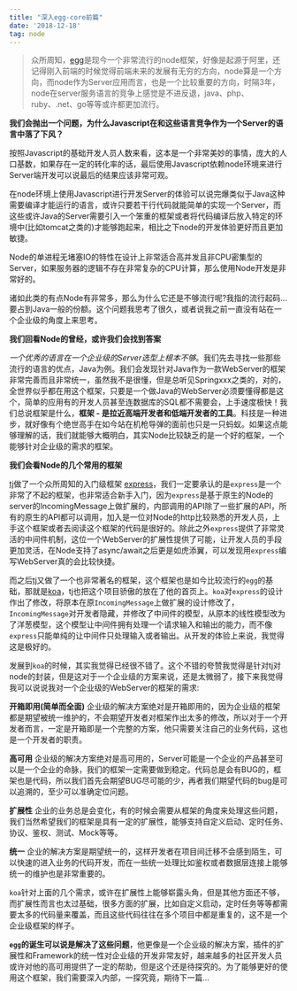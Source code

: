 ```yaml
---
title: "深入egg-core前篇"
date: '2018-12-18'
tag: node
---
```


> 众所周知，[egg](https://eggjs.org/)是现今一个非常流行的node框架，好像是起源于阿里，还记得刚入前端的时候觉得前端未来的发展有无穷的方向，node算是一个方向，而node作为Server应用而言，也是一个比较重要的方向，时隔3年，node在server服务语言的竞争上感觉是不进反退，java、php、ruby、.net、go等等或许都更加流行。

**我们会抛出一个问题，为什么Javascript在和这些语言竞争作为一个Server的语言中落了下风？**

按照Javascript的基础开发人员人数来看，这本是一个非常美妙的事情，庞大的人口基数，如果存在一定的转化率的话，最后使用Javascript依赖node环境来进行Server端开发可以说最后的结果应该非常可观。

在node环境上使用Javascript进行开发Server的体验可以说完爆类似于Java这种需要编译才能运行的语言，或许只要若干行代码就能简单的实现一个Server，而这些或许Java的Server需要引入一个笨重的框架或者将代码编译后放入特定的环境中(比如tomcat之类的)才能够跑起来，相比之下node的开发体验更好而且更加敏捷。

Node的单进程无堵塞IO的特性在设计上非常适合高并发且非CPU密集型的Server，如果服务器的逻辑不存在非常复杂的CPU计算，那么使用Node开发是非常好的。

诸如此类的有点Node有非常多，那么为什么它还是不够流行呢?我指的流行起码...要占到Java一般的份额。这个问题我思考了很久，或者说我之前一直没有站在一个企业级的角度上来思考。

**我们回看Node的曾经，或许我们会找到答案**

_一个优秀的语言在一个企业级的Server选型上根本不够_。我们先去寻找一些那些流行的语言的优点，Java为例。我们会发现针对Java作为一款WebServer的框架非常完善而且非常统一，虽然我不是很懂，但是总听见Springxxx之类的，对的，全世界似乎都在用这个框架，只要是一个做Java的WebServer必须要懂得都是这个，简单的应用有的开发人员甚至连数据库的SQL都不需要会，上手速度极快！我们总说框架是什么，**框架 - 是拉近高端开发者和低端开发者的工具**。科技是一种进步，就好像有个绝世高手在如今站在机枪导弹的面前也只是一只蚂蚁。如果这点能够理解的话，我们就能够大概明白，其实Node比较缺乏的是一个好的框架，一个能够针对企业级的需求的框架。

**我们会看Node的几个常用的框架**

[tj](https://github.com/tj)做了一个众所周知的入门级框架 [express](https://github.com/expressjs/express)，我们一定要承认的是`express`是一个非常了不起的框架，也非常适合新手入门，因为`express`是基于原生的Node的server的IncomingMessage上做扩展的，内部调用的API除了一些扩展的API，所有的原生的API都可以调用，加入是一位对Node的http比较熟悉的开发人员，上手这个框架或者去阅读这个框架的代码是很好的。除此之外`express`提供了非常灵活的中间件机制，这位一个WebServer的扩展性提供了可能，让开发人员的手段更加灵活，在Node支持了async/await之后更是如虎添翼，可以发现用`express`编写WebServer真的会比较快捷。

而之后[tj](https://github.com/tj)又做了一个也非常著名的框架，这个框架也是如今比较流行的`egg`的基础，那就是[koa](https://github.com/koajs/koa)，tj也把这个项目骄傲的放在了他的首页上。`koa`对`express`的设计作出了修改，将原本在原`IncomingMessage`上做扩展的设计修改了，`IncomingMessage`对开发者隐藏，并修改了中间件的模型，从原本的线性模型改为了洋葱模型，这个模型让中间件拥有处理一个请求输入和输出的能力，而不像`express`只能单纯的让中间件只处理输入或者输出。从开发的体验上来说，我觉得这是极好的。

发展到`koa`的时候，其实我觉得已经很不错了。这个不错的夸赞我觉得是针对tj对node的封装，但是这对于一个企业级的方案来说，还是太微弱了，接下来我觉得我可以说说我对一个企业级的WebServer的框架的需求:

**开箱即用(简单而全面)** 企业级的解决方案绝对是开箱即用的，因为企业级的框架都是期望被统一维护的，不会期望开发者对框架作出太多的修改，所以对于一个开发者而言，一定是开箱即是一个完整的方案，他只需要关注自己的业务代码，这也是一个开发者的职责。

**高可用** 企业级的解决方案绝对是高可用的，Server可能是一个企业的产品甚至可以是一个企业的命脉，我们的框架一定需要做到稳定。代码总是会有BUG的，框架也是代码，所以我们首先会期望BUG尽可能的少，再者我们期望代码的bug是可以追溯的，至少可以准确定位问题。

**扩展性** 企业的业务总是会变化，有的时候会需要从框架的角度来处理这些问题，我们当然希望我们的框架是具有一定的扩展性，能够支持自定义启动、定时任务、协议、鉴权、测试、Mock等等。

**统一** 企业的解决方案是期望统一的，这样开发者在项目间迁移不会感到陌生，可以快速的进入业务的代码开发，而在一些统一处理比如鉴权或者数据层连接上能够统一的维护也是非常重要的。

`koa`针对上面的几个需求，或许在扩展性上能够崭露头角，但是其他方面还不够，而扩展性而言也太过基础，很多方面的扩展，比如自定义启动，定时任务等等都需要太多的代码量来覆盖，而且这些代码往往在多个项目中都是重复的，这不是一个企业级框架的样子。

**`egg`的诞生可以说是解决了这些问题**，他更像是一个企业级的解决方案，插件的扩展性和Framework的统一性对企业级的开发非常友好，越来越多的社区开发人员或许对他的高可用提供了一定的帮助，但是这个还是待探究的。为了能够更好的使用这个框架，我们需要深入内部，一探究竟，期待下一篇...